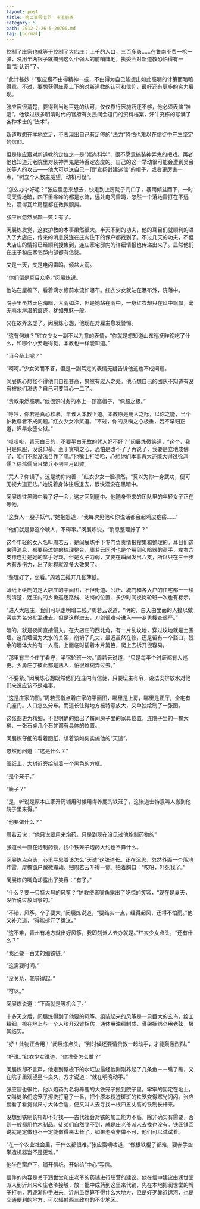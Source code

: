 ```yaml
---
layout: post
title: 第二百零七节　斗法前夜
category: 5
path: 2012-7-26-5-20700.md
tag: [normal]
---
```


控制了庄家也就等于控制了大店庄：上千的人口，三百多勇……在鲁南不费一枪一弹，没用半两银子就搞到这么个强大的前哨阵地，执委会对新道教恐怕得有一番“新认识”了。

“此计甚妙！”张应宸不由得精神一振，不由得为自己能想出如此高明的计策而暗暗得意。不过，要想获得庄家上下的对新道教的认可和信仰，最好还有更多的实力展现。

张应宸很清楚，要得到当地百姓的认可，仅仅靠行医施药还不够，他必须表演“神迹”。他读过很多明清时代的官府有关民间会道门的资料档案，汗牛充栋的写满了各种术士的“法术”。

新道教想在本地立足，不表现出自己有足够的“法力”恐怕也难以在信徒中产生坚定的信仰。

但是张应宸对新道教的定位之一是“崇尚科学”，很不愿意搞装神弄鬼的把戏。再者他也知道元老院里对装神弄鬼是持否定态度的。自己的这一举动很可能会遭到吴会长等人的攻击――他大可以送自己一顶“宣扬封建迷信”的帽子，或者更厉害一点，“树立个人教主威望，动机可疑”。

“怎么办才好呢？”张应宸思来想去，快走到上房院子门口了，暴雨倾盆而下，一时间天昏地暗，四下里哗哗的都是水流，远处电闪雷鸣，忽然一个落地雷打在不远处，震得瓦片房屋都在微微颤抖。

张应宸忽然展颜一笑：有了。

闵展炼发觉，这女护教的本事果然很大。半天不到的功夫，他的耳目们就顺利的进入了大店庄，传来的消息说连在庄内住下的保户都找到了。不过几天的功夫，不但大店庄的情报已经顺利搜集到，连庄家宅邸内的详细情报也传递出来了。显然他们在庄子和庄家宅邸内部都有信徒。

又是一天，又是电闪雷鸣，倾盆大雨。

“你们倒是耳目众多。”闵展炼说。

他站在屋檐下，看着滴水檐前水流如瀑布。红衣少女就站在瀑布外，院落中。

院子里虽然天色晦暗，大雨如注，但是她站在雨中，一身红衣却只在风中飘飘，毫无雨水淋湿的痕迹，犹如鬼魅一般。

又在故弄玄虚了。闵展炼心想，他现在对雇主愈发警惕。

“这有何难？”红衣少女一副不以为意的表情，“你就是想知道山东巡抚昨晚吃了什么，和哪个小妾睡得觉，本教也一样能知道。”

“当今圣上呢？”

“呵呵。”少女笑而不答，但是一副笃定的表情无疑告诉他这也不成问题。

闵展炼心想怪不得他们自视甚高，果然有过人之处。他心想自己的团队不知道有没有被他们渗透？自己可要当心一二了。

“贵教果然高明。”他很识时务的奉上一顶高帽子，“佩服之极。”

“哼哼，你若是真心钦慕，早该入本教正道。本教原是用人之际，以你之能，当个护教尊者不成问题。”红衣少女冷笑道。“不过，你的贪嗔之心极重，若不早归正道，迟早永堕火狱。”

“哎哎哎，青天白日的，不要平白无故的咒人好不好？”闵展炼微笑道，“这个，我只是佩服，没说仰慕。至于贪嗔之心，恐怕是改不了了再说了，我要是立地成佛了，咱们不就没法合作了嘛。”他嘴上打哈哈，心想你们本事再大还能大得过徐鸿儒？徐鸿儒尚且举兵不到三月即败。

“咒人？你误了。这是劝你向善！”红衣少女一脸凛然，“莫以为你一身武功，便可无视大道正法。”她说着身体往后退去，很快湮没在黑暗中。

闵展炼往黑暗中看了好一会，这才回到屋中。他随身带来的团队里的年轻女子正在等他。

“这女人一股子妖气，”她抱怨道，“我每次见他和你说话都会起鸡皮疙瘩……”

“他们就是靠这个唬人，不碍事。”闵展炼说，“消息整理好了？”

这个年轻的女人名叫周若云，是闵展炼手下专门负责情报搜集和整理的。耳目们送来得消息，都要经过她的梳理整合，周若云同时也是个用剑和暗器的高手，左右六支镖连打是她的拿手好戏，但是女子力弱，又要在瞬间发出六支，所以只在三十步内有杀伤力，出了射程就没多大效果了。

“整理好了，您看。”周若云摊开几张薄纸。

薄纸上绘制的是大店庄的平面图，不但街道、公所、城门和各大户的住宅都一一绘制清楚，连庄内的乡勇巡逻路线、站岗的位置、多少时间换岗轮班一次也有标示。

“进入大店庄，我们可以走明暗二线。”周若云说道，“明的，白天由里面的人接以做买卖为名分批混进去。但是这样进去，刀剑很难带进入――乡勇搜查很严。”

暗的，就是夜间直接侵入。在大店庄的西北角，有一片乱坟地，穿过坟地就是土围墙。这段墙因为大水的关系，崩坍了几丈，最近虽然在修，还是留有一个豁口，残余的墙体大约有一人高，上面临时插着木片篱笆，爬上去拆开很容易。

“那里有三个庄丁看守，半宿轮班一次。”周若云说道，“只是每半个时辰都有人巡更。乡勇庄丁彼此都是熟人，怕很难糊弄过去。”

“不要紧。”闵展炼心想既然他们在庄内有信徒，只要坛主有令，设法安排放水对他们来说应该不是难事。

“这是庄家的图。”周若云指点着庄家的平面图，哪里是上房，哪里是正厅，全宅有几座门。人口怎么分布。而道长住得地方被特意放大，又单独绘制了一张图。

这张图更为精细，不但明确的绘出了每间房子里的家具位置，连院子里的一棵大树、一张石桌几个石凳都有具体的位置。

闵展炼仔细的看着图纸，想着该如何实施他的“天谴”。

忽然他问道：“这是什么？”

图纸上，大树近旁绘制着一个黑色的方框。

“是个笼子。”

“簏子？”

“是，听说是原本庄家开药铺用时候用得养鹿的铁笼子，这张道士特意叫人搬到他院子里来得。”

“他要做什么？”

周若云说：“他只说要用来炮药。只是到现在没见过他炮制药物的”

张道长一直在炮制药物，找个铁笼子炮药大约也不算什么。

闵展炼点点头，心里寻思着该怎么“天谴”这张道长。正在沉思，忽然外面一个落地炸雷，屋檐窗户微微震动，把周若云吓得一惊。拍着胸口：“哎呀，吓死我了。”

闵展炼的嘴角却露出了笑容：“有了。”

“什么？要一只特大号的风筝？”护教使者嘴角露出了吃惊的笑容，“现在是夏天，没听说过放风筝的。”

“不错，风筝。个子要大，”闵展炼说道，“要结实一点，经得起风，还得不怕雨。”他又补充道，“得能拆开了运送。”

“这不难，青州有地方就出好风筝，我即刻派人去办就是。”红衣少女点头，“还有什么？”

“我还要一百丈的细铁链。”

“这需要时间。”

“没关系，我等得起。”

“可以。”

闵展炼说道：“下面就是等机会了。”

十多天之后，闵展炼得到了他要的风筝。组装起来的风筝是一只巨大的玄鸟，绘工精细，梳在地上与一个人张开双臂相仿，通体用油绸制成，骨架捆绑全用老弦，极其结实。

“好！此物正合用！”闵展炼点头，“到时候还要请贵教一起动手，才能轰轰烈烈。”

“好说。”红衣少女说道，“你准备怎么做？”

闵展炼却不言声，他走到屋檐下的水缸边最经他刚刚养起了几条鱼－－瞧了瞧，又在院子里观望星斗良久，方才说道：“就在明晚动手。”

张应宸也很忙，他以炮药为名将养鹿的大铁笼子搬到院子里，牢牢的固定在地上，又叫徒弟们这笼子擦洗打磨了一番，把个原本锈迹斑斑的铁笼变得寒光闪闪。张应宸看了看觉得尺寸大体合适，便又叫人去寻找一根四五丈高的铁制长杆来。

没想到铁制长杆却不好找――古代社会对铁的加工能力不高，除非确实有需要，否则一般都用竹木制品。徒弟们自然寻不到，就是庄老爷派人去找也没有。铁匠铺回说就是定做也不一定能做得来太长了。如果老爷非做不可，他们可以试试看。

“在一个农业社会里，干什么都很难。”张应宸嘀咕道，“做根铁棍子都难，要赤手空拳造机器岂不是更难。”

他坐在窗户下，铺开信纸，开始给“中心”写信。

信件的内容是关于润世堂和庄老爷的药铺进行联营的建议。他在信中建议由润世堂派人到沂州来和庄老爷接触，放一批中成药到这里来代销，先在本地把润世堂的牌子打响，再逐渐伸手进来。沂州虽然算不得什么大地方，但是好歹靠近运河，也是交通便利的地方，可以辐射西三政府的不少地区。